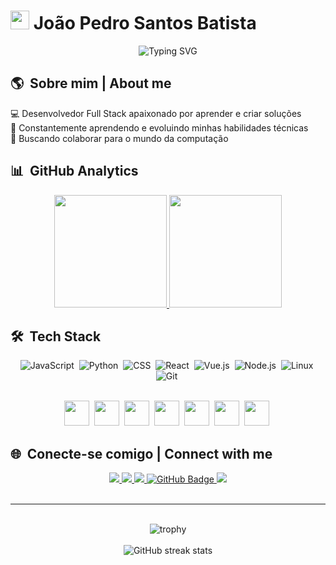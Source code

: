 # <img src="https://media.giphy.com/media/hvRJCLFzcasrR4ia7z/giphy.gif" width="30"> João Pedro Santos Batista

<div align="center">
  <img src="https://readme-typing-svg.herokuapp.com?font=Fira+Code&pause=1000&color=6272A4&center=true&vCenter=true&random=false&width=435&lines=Desenvolvedor+Full+Stack;JavaScript+%7C+React+%7C+Vue+%7C+Node;Apaixonado+por+tecnologia" alt="Typing SVG" />
</div>

## 🌎 &nbsp;Sobre mim | About me

💻 Desenvolvedor Full Stack apaixonado por aprender e criar soluções  
🌱 Constantemente aprendendo e evoluindo minhas habilidades técnicas  
🔭 Buscando colaborar para o mundo da computação

## 📊 &nbsp;GitHub Analytics

<div align="center">
  <a href="https://github.com/jpsbat">
    <img height="180em" src="https://github-readme-stats.vercel.app/api?username=jpsbat&show_icons=true&theme=tokyonight&include_all_commits=true&count_private=true"/>
    <img height="180em" src="https://github-readme-stats.vercel.app/api/top-langs/?username=jpsbat&layout=compact&langs_count=7&theme=tokyonight" />
  </a>
</div>

## 🛠️ &nbsp;Tech Stack

<div align="center">
  
  ![JavaScript](https://img.shields.io/badge/-JavaScript-05122A?style=flat&logo=javascript)&nbsp;
  ![Python](https://img.shields.io/badge/-Python-05122A?style=flat&logo=python)&nbsp;
  ![CSS](https://img.shields.io/badge/-CSS-05122A?style=flat&logo=CSS3&logoColor=1572B6)&nbsp;
  ![React](https://img.shields.io/badge/-React-05122A?style=flat&logo=react)&nbsp;
  ![Vue.js](https://img.shields.io/badge/-Vue.js-05122A?style=flat&logo=vue.js)&nbsp;
  ![Node.js](https://img.shields.io/badge/-Node.js-05122A?style=flat&logo=node.js)&nbsp;
  ![Linux](https://img.shields.io/badge/-Linux-05122A?style=flat&logo=linux)&nbsp;
  ![Git](https://img.shields.io/badge/-Git-05122A?style=flat&logo=git)&nbsp;
  
</div>

<div align="center">
  <br>
  <img src="https://cdn.jsdelivr.net/gh/devicons/devicon/icons/javascript/javascript-original.svg" width="40" height="40"/>&nbsp;
  <img src="https://cdn.jsdelivr.net/gh/devicons/devicon/icons/python/python-original.svg" width="40" height="40"/>&nbsp;
  <img src="https://cdn.jsdelivr.net/gh/devicons/devicon/icons/css3/css3-original.svg" width="40" height="40"/>&nbsp;
  <img src="https://cdn.jsdelivr.net/gh/devicons/devicon/icons/vuejs/vuejs-original.svg" width="40" height="40"/>&nbsp;
  <img src="https://cdn.jsdelivr.net/gh/devicons/devicon/icons/nodejs/nodejs-original.svg" width="40" height="40"/>&nbsp;
  <img src="https://cdn.jsdelivr.net/gh/devicons/devicon/icons/linux/linux-original.svg" width="40" height="40"/>&nbsp;
  <img src="https://cdn.jsdelivr.net/gh/devicons/devicon/icons/react/react-original.svg" width="40" height="40"/>&nbsp;
</div>

## 🌐 &nbsp;Conecte-se comigo | Connect with me

<div align="center">
  <a href="https://https://joaopedrobatistadev.vercel.app/" target="_blank">
    <img src="https://img.shields.io/badge/Meu%20Portfólio-000?style=for-the-badge&logo=vercel&logoColor=white" target="_blank">
  </a>
  <a href="https://instagram.com/jpsbat" target="_blank">
    <img src="https://img.shields.io/badge/-Instagram-%23E4405F?style=for-the-badge&logo=instagram&logoColor=white" target="_blank">
  </a>
  <a href="mailto:jpsbat56@gmail.com">
    <img src="https://img.shields.io/badge/Gmail-D14836?style=for-the-badge&logo=gmail&logoColor=white" target="_blank">
  </a>
  <a href="https://github.com/jpsbat">
    <img src="https://img.shields.io/badge/GitHub-100000?style=for-the-badge&logo=github&logoColor=white" alt="GitHub Badge"/>
  </a>
  <a href="https://www.linkedin.com/in/joaopsbatista" target="_blank">
    <img src="https://img.shields.io/badge/-LinkedIn-%230077B5?style=for-the-badge&logo=linkedin&logoColor=white" target="_blank">
  </a>
</div>

<br>

---

<br>

<div align="center">
  <img src="https://github-profile-trophy.vercel.app/?username=jpsbat&theme=tokyonight&row=1&column=6" alt="trophy" />
</div>

<br>

<div align="center">
  <img src="https://github-readme-streak-stats.herokuapp.com/?user=jpsbat&theme=tokyonight" alt="GitHub streak stats"/>
</div>
